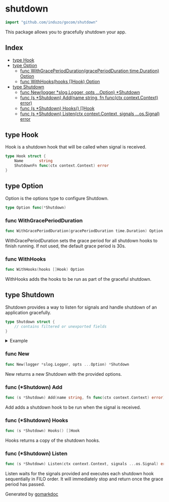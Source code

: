 <!-- Code generated by gomarkdoc. DO NOT EDIT -->

# shutdown

```go
import "github.com/induzo/gocom/shutdown"
```

This package allows you to gracefully shutdown your app.

## Index

- [type Hook](<#type-hook>)
- [type Option](<#type-option>)
  - [func WithGracePeriodDuration(gracePeriodDuration time.Duration) Option](<#func-withgraceperiodduration>)
  - [func WithHooks(hooks []Hook) Option](<#func-withhooks>)
- [type Shutdown](<#type-shutdown>)
  - [func New(logger *slog.Logger, opts ...Option) *Shutdown](<#func-new>)
  - [func (s *Shutdown) Add(name string, fn func(ctx context.Context) error)](<#func-shutdown-add>)
  - [func (s *Shutdown) Hooks() []Hook](<#func-shutdown-hooks>)
  - [func (s *Shutdown) Listen(ctx context.Context, signals ...os.Signal) error](<#func-shutdown-listen>)


## type Hook

Hook is a shutdown hook that will be called when signal is received.

```go
type Hook struct {
    Name       string
    ShutdownFn func(ctx context.Context) error
}
```

## type Option

Option is the options type to configure Shutdown.

```go
type Option func(*Shutdown)
```

### func WithGracePeriodDuration

```go
func WithGracePeriodDuration(gracePeriodDuration time.Duration) Option
```

WithGracePeriodDuration sets the grace period for all shutdown hooks to finish running. If not used, the default grace period is 30s.

### func WithHooks

```go
func WithHooks(hooks []Hook) Option
```

WithHooks adds the hooks to be run as part of the graceful shutdown.

## type Shutdown

Shutdown provides a way to listen for signals and handle shutdown of an application gracefully.

```go
type Shutdown struct {
    // contains filtered or unexported fields
}
```

<details><summary>Example</summary>
<p>

```go
package main

import (
	"context"
	"errors"
	"fmt"
	"io"
	"log"
	"net/http"
	"syscall"
	"time"

	"golang.org/x/exp/slog"

	"github.com/induzo/gocom/shutdown"
)

func main() {
	textHandler := slog.NewTextHandler(io.Discard, nil)
	logger := slog.New(textHandler)

	shutdownHandler := shutdown.New(
		logger,
		shutdown.WithHooks(
			[]shutdown.Hook{
				{
					Name: "do something",
					ShutdownFn: func(ctx context.Context) error {
						return nil
					},
				},
			},
		),
		shutdown.WithGracePeriodDuration(time.Second))

	var srv http.Server

	go func() {
		if err := srv.ListenAndServe(); err != nil && !errors.Is(err, http.ErrServerClosed) {
			log.Fatalf("http server listen and serve: %s", err)
		}
	}()

	shutdownHandler.Add("http server", func(ctx context.Context) error {
		if err := srv.Shutdown(ctx); err != nil {
			return fmt.Errorf("http server shutdown: %w", err)
		}

		return nil
	})

	if err := shutdownHandler.Listen(
		context.Background(),
		syscall.SIGHUP,
		syscall.SIGINT,
		syscall.SIGTERM,
		syscall.SIGQUIT); err != nil {
		log.Fatalf("graceful shutdown failed: %s. forcing exit.", err)
	}
}
```

</p>
</details>

### func New

```go
func New(logger *slog.Logger, opts ...Option) *Shutdown
```

New returns a new Shutdown with the provided options.

### func \(\*Shutdown\) Add

```go
func (s *Shutdown) Add(name string, fn func(ctx context.Context) error)
```

Add adds a shutdown hook to be run when the signal is received.

### func \(\*Shutdown\) Hooks

```go
func (s *Shutdown) Hooks() []Hook
```

Hooks returns a copy of the shutdown hooks.

### func \(\*Shutdown\) Listen

```go
func (s *Shutdown) Listen(ctx context.Context, signals ...os.Signal) error
```

Listen waits for the signals provided and executes each shutdown hook sequentially in FILO order. It will immediately stop and return once the grace period has passed.



Generated by [gomarkdoc](<https://github.com/princjef/gomarkdoc>)
